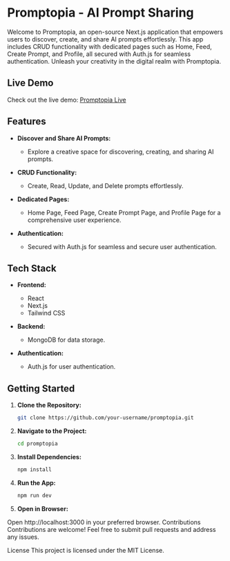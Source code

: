 # Promptopia - AI Prompt Sharing

Welcome to Promptopia, an open-source Next.js application that empowers users to discover, create, and share AI prompts effortlessly. This app includes CRUD functionality with dedicated pages such as Home, Feed, Create Prompt, and Profile, all secured with Auth.js for seamless authentication. Unleash your creativity in the digital realm with Promptopia.

## Live Demo

Check out the live demo: [Promptopia Live](https://promptopia-puce-delta.vercel.app/)

## Features

- **Discover and Share AI Prompts:**
  - Explore a creative space for discovering, creating, and sharing AI prompts.

- **CRUD Functionality:**
  - Create, Read, Update, and Delete prompts effortlessly.

- **Dedicated Pages:**
  - Home Page, Feed Page, Create Prompt Page, and Profile Page for a comprehensive user experience.

- **Authentication:**
  - Secured with Auth.js for seamless and secure user authentication.

## Tech Stack

- **Frontend:**
  - React
  - Next.js
  - Tailwind CSS

- **Backend:**
  - MongoDB for data storage.

- **Authentication:**
  - Auth.js for user authentication.

## Getting Started

1. **Clone the Repository:**
   ```bash
   git clone https://github.com/your-username/promptopia.git
   ```

2. **Navigate to the Project:**
   ```bash
   cd promptopia
   ```

3. **Install Dependencies:**
   ```bash
   npm install
   ```

4. **Run the App:**
     ```bash
   npm run dev
   ```

5. **Open in Browser:**

Open http://localhost:3000 in your preferred browser.
Contributions
Contributions are welcome! Feel free to submit pull requests and address any issues.

License
This project is licensed under the MIT License.
   
 

